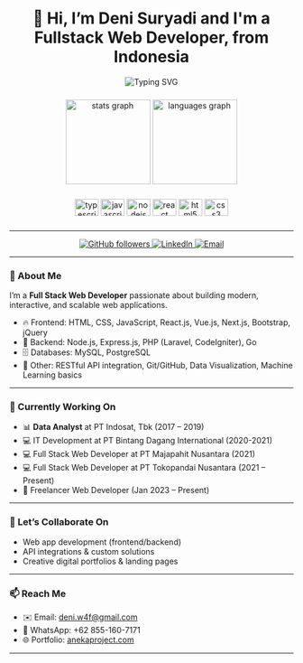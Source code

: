 <h1 align="center">👋 Hi, I’m Deni Suryadi and I'm a Fullstack Web Developer, from Indonesia</h1>
<p align="center">
  <img src="https://readme-typing-svg.demolab.com?font=Fira+Code&size=25&pause=1000&color=00BFFF&width=435&lines=Full+Stack+Web+Developer;Passionate+about+scalable+web+apps;Stock+and+Crypto+Investor" alt="Typing SVG" />
</p>

###

<div align="center">
  <img src="https://github-readme-stats.vercel.app/api?hide_title=false&hide_rank=false&show_icons=true&include_all_commits=true&count_private=true&disable_animations=false&theme=apprentice&locale=en&hide_border=false&username=denisuryadi26" height="150" alt="stats graph"  />
  <img src="https://github-readme-stats.vercel.app/api/top-langs?locale=en&hide_title=false&layout=compact&card_width=320&langs_count=5&theme=apprentice&hide_border=false&username=denisuryadi26" height="150" alt="languages graph"  />
</div>

###

<div align="center">
  <img src="https://cdn.jsdelivr.net/gh/devicons/devicon/icons/typescript/typescript-plain.svg" height="30" width="42" alt="typescript logo"  />
  <img src="https://cdn.jsdelivr.net/gh/devicons/devicon/icons/javascript/javascript-original.svg" height="30" width="42" alt="javascript logo"  />
  <img src="https://cdn.jsdelivr.net/gh/devicons/devicon/icons/nodejs/nodejs-original.svg" height="30" width="42" alt="nodejs logo"  />
  <img src="https://cdn.jsdelivr.net/gh/devicons/devicon/icons/react/react-original.svg" height="30" width="42" alt="react logo"  />
  <img src="https://cdn.jsdelivr.net/gh/devicons/devicon/icons/html5/html5-plain.svg" height="30" width="42" alt="html5 logo"  />
  <img src="https://cdn.jsdelivr.net/gh/devicons/devicon/icons/css3/css3-plain.svg" height="30" width="42" alt="css3 logo"  />
</div>

###

---

<p align="center">
  <a href="https://github.com/denisuryadi26">
    <img src="https://img.shields.io/github/followers/denisuryadi26?label=Follow&style=social" alt="GitHub followers">
  </a>
  <a href="https://www.linkedin.com/in/denisuryadi26/">
    <img src="https://img.shields.io/badge/LinkedIn-Connect-blue?logo=linkedin" alt="LinkedIn">
  </a>
  <a href="mailto:deni.w4f@gmail.com">
    <img src="https://img.shields.io/badge/Email-Contact-red?logo=gmail" alt="Email">
  </a>
</p>

---

### 🌟 About Me

I’m a **Full Stack Web Developer** passionate about building modern, interactive, and scalable web applications.

- 🔥 Frontend: HTML, CSS, JavaScript, React.js, Vue.js, Next.js, Bootstrap, jQuery
- 💾 Backend: Node.js, Express.js, PHP (Laravel, CodeIgniter), Go
- 🗄️ Databases: MySQL, PostgreSQL
- 🔗 Other: RESTful API integration, Git/GitHub, Data Visualization, Machine Learning basics

---

### 🚀 Currently Working On

- 📊 **Data Analyst** at PT Indosat, Tbk (2017 – 2019)
- 💻 IT Development at PT Bintang Dagang International (2020-2021)
- 💻 Full Stack Web Developer at PT Majapahit Nusantara (2021)
- 💻 Full Stack Web Developer at PT Tokopandai Nusantara (2021 – Present)
- 🔧 Freelancer Web Developer (Jan 2023 – Present)

---

### 🤝 Let’s Collaborate On

- Web app development (frontend/backend)
- API integrations & custom solutions
- Creative digital portfolios & landing pages

---

### 📫 Reach Me

- ✉️ Email: [deni.w4f@gmail.com](mailto:deni.w4f@gmail.com)
- 📱 WhatsApp: +62 855-160-7171
- 🌐 Portfolio: [anekaproject.com](https://anekaproject.com)

---
